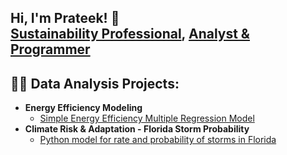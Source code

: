 ## Hi, I'm Prateek! 🙂 <br/><a href="https://www.linkedin.com/in/dprateek/">Sustainability Professional</a>, <a href="https://github.com/dvd1587">Analyst & Programmer</a> 

<h2>👨‍💻 Data Analysis Projects:</h2>

- <b>Energy Efficiency Modeling</b>
  - [Simple Energy Efficiency Multiple Regression Model](https://github.com/dvd1587/energy_eff_olm/tree/main)
- <b>Climate Risk & Adaptation - Florida Storm Probability</b>
  - [Python model for rate and probability of storms in Florida](https://github.com/dvd1587/storm_probability)   

<!--
**dvd1587/dvd1587** is a ✨ _special_ ✨ repository because its `README.md` (this file) appears on your GitHub profile.

Here are some ideas to get you started:

- 🔭 I’m currently working on ...
- 🌱 I’m currently learning ...
- 👯 I’m looking to collaborate on ...
- 🤔 I’m looking for help with ...
- 💬 Ask me about ...
- 📫 How to reach me: ...
- 😄 Pronouns: ...
- ⚡ Fun fact: ...
-->
